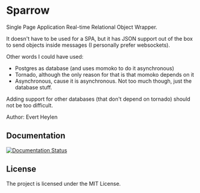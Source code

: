 # Sparrow

Single Page Application Real-time Relational Object Wrapper.

It doesn't have to be used for a SPA, but it has JSON support out of the box to send objects inside messages (I personally prefer websockets).

Other words I could have used:
  
  - Postgres as database (and uses momoko to do it asynchronous)
  - Tornado, although the only reason for that is that momoko depends on it
  - Asynchronous, cause it is asynchronous. Not too much though, just the database stuff.

Adding support for other databases (that don't depend on tornado) should not be too difficult.

Author: Evert Heylen

## Documentation

[![Documentation Status](https://readthedocs.org/projects/sparrow/badge/?version=latest)](http://sparrow.readthedocs.org/en/latest/?badge=latest)


## License

The project is licensed under the MIT License.

